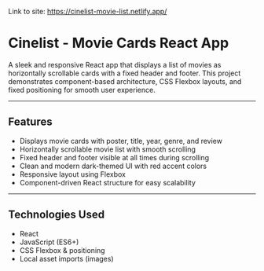 Link to site: https://cinelist-movie-list.netlify.app/
# Cinelist - Movie Cards React App

A sleek and responsive React app that displays a list of movies as horizontally scrollable cards with a fixed header and footer. This project demonstrates component-based architecture, CSS Flexbox layouts, and fixed positioning for smooth user experience.

---

## Features

- Displays movie cards with poster, title, year, genre, and review
- Horizontally scrollable movie list with smooth scrolling
- Fixed header and footer visible at all times during scrolling
- Clean and modern dark-themed UI with red accent colors
- Responsive layout using Flexbox
- Component-driven React structure for easy scalability

---

## Technologies Used

- React
- JavaScript (ES6+)
- CSS Flexbox & positioning
- Local asset imports (images)


